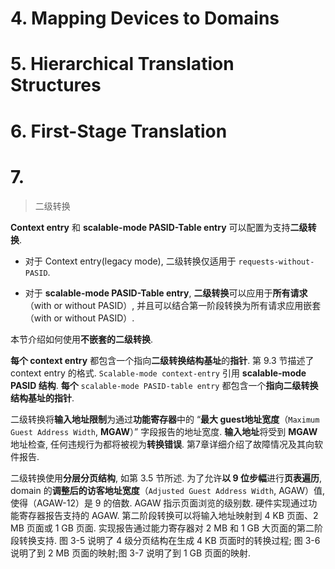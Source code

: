 

# 4. Mapping Devices to Domains

# 5. Hierarchical Translation Structures

# 6. First-Stage Translation

# 7. 

> 二级转换

**Context entry** 和 **scalable-mode PASID-Table entry** 可以配置为支持**二级转换**. 

* 对于 Context entry(legacy mode), 二级转换仅适用于 `requests-without-PASID`.  

* 对于 **scalable-mode PASID-Table entry**, **二级转换**可以应用于**所有请求**（with or without PASID）, 并且可以结合第一阶段转换为所有请求应用嵌套（with or without PASID）. 

本节介绍如何使用**不嵌套的二级转换**. 

**每个 context entry** 都包含一个指向**二级转换结构基址**的**指针**. 第 9.3 节描述了 context entry 的格式. `Scalable-mode context-entry` 引用 **scalable-mode PASID 结构**. **每个** `scalable-mode PASID-table entry` 都包含一个**指向二级转换结构基址的指针**. 

二级转换将**输入地址限制**为通过**功能寄存器**中的 “**最大 guest地址宽度**（`Maximum Guest Address Width`, **MGAW**）” 字段报告的地址宽度. **输入地址**将受到 **MGAW** 地址检查, 任何违规行为都将被视为**转换错误**. 第7章详细介绍了故障情况及其向软件报告. 

二级转换使用**分层分页结构**, 如第 3.5 节所述. 为了允许**以 9 位步幅**进行**页表遍历**, domain 的**调整后的访客地址宽度**（`Adjusted Guest Address Width`, AGAW）值, 使得（AGAW-12）是 9 的倍数.  AGAW 指示页面浏览的级别数. 硬件实现通过功能寄存器报告支持的 AGAW. 第二阶段转换可以将输入地址映射到 4 KB 页面、2 MB 页面或 1 GB 页面. 实现报告通过能力寄存器对 2 MB 和 1 GB 大页面的第二阶段转换支持. 图 3-5 说明了 4 级分页结构在生成 4 KB 页面时的转换过程; 图 3-6 说明了到 2 MB 页面的映射;图 3-7 说明了到 1 GB 页面的映射. 


